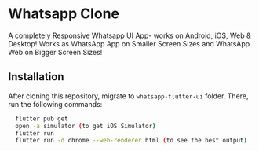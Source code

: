 
# Whatsapp Clone

A completely Responsive Whatsapp UI App- works on Android, iOS, Web & Desktop! Works as WhatsApp App on Smaller Screen Sizes and WhatsApp Web on Bigger Screen Sizes!



## Installation
After cloning this repository, migrate to ```whatsapp-flutter-ui``` folder. There, run the following commands:
```bash
  flutter pub get
  open -a simulator (to get iOS Simulator)
  flutter run
  flutter run -d chrome --web-renderer html (to see the best output)
```

